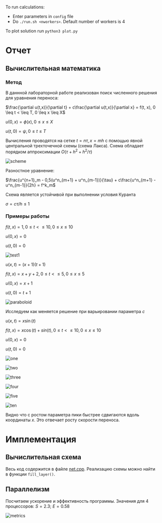 To run calculations:
* Enter parameters in `config` file
* Do `./run.sh <nworkers>`. Default number of workers is 4

To plot solution run `python3 plot.py`

# Отчет

## Вычислительная математика

### Метод

В даннной лабораторной работе реализован поиск численного решения для уравнения переноса:

$\frac{\partial u(t,x)}{\partial t} + c\frac{\partial u(t,x)}{\partial x} = f(t, x), 0 \leq t < \leq T, 0 \leq x \leq X$

$u(0, x) = \phi(x), 0 \leq x \leq X$

$u(t, 0) =  \psi, 0 \leq t \leq T$

Вычисления проводятся на сетке $t = n\tau, x = mh$ с помощью явной центральной трехточечной схемы (схема Лакса). Схема обладает порядком аппроксимации $O(\tau + h^2 + h^2/\tau)$

![scheme](src/scheme.png)

Разностное уравнение:

$\frac{u^{n+1}_m - 0,5(u^n_{m+1} + u^n_{m-1})}{\tau} + c\frac{u^n_{m+1} - u^n_{m-1}}{2h} = f^k_m$

Схема является устойчивой при выполнении условия Куранта

$\sigma = c\tau / h \leq 1$

### Примеры работы

$f(t, x) = 1, 0 \leq t < \leq 10, 0 \leq x \leq 10$

$u(0, x) = 0$

$u(t, 0) =  0$

![test1](src/x0t0f1.png)

$u(x, t) = (x + 1)(t + 1)$

$f(t, x) = x + y + 2, 0 \leq t < \leq 5, 0 \leq x \leq 5$

$u(0, x) = x + 1$

$u(t, 0) =  t + 1$

![paraboloid](src/paraboloid.png)

Исследуем как меняется решение при варьировании параметра $c$

$u(x, t) = x\sin(t)$

$f(t, x) = x\cos(t) + sin(t), 0 \leq t < \leq 10, 0 \leq x \leq 10$

$u(0, x) = 0$

$u(t, 0) =  0$

![one](src/c1.png)

![two](src/c2.png)

![three](src/c3.png)

![four](src/c4.png)

![five](src/c5.png)

![ten](src/c10.png)

Видно что с ростом параметра пики быстрее сдвигаются вдоль координаты $x$. Это отвечает росту скорости переноса.

# Имплементация

## Вычислительная схема

Весь код содержится в файле [net.cpp](net.cpp). Реализацию схемы можно найти в функции `fill_layer()`.

## Параллелизм

Посчитаем ускорение и эффективность программы. Значения для 4 процессоров: $S = 2.3$; $E = 0.58$

![metrics](src/metrics.png)